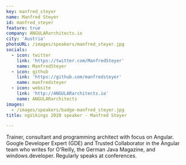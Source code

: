 ```yaml
---
key: manfred_steyer
name: Manfred Steyer
id: manfred_steyer
feature: true
company: ANGULARarchitects.io
city: 'Austria'
photoURL: /images/speakers/manfred_steyer.jpg
socials:
  - icon: twitter
    link: 'https://twitter.com/ManfredSteyer'
    name: ManfredSteyer
  - icon: github
    link: 'https://github.com/manfredsteyer'
    name: manfredsteyer
  - icon: website
    link: 'http://ANGULARarchitects.io'
    name: ANGULARarchitects
images:
  - /images/speakers/badge-manfred_steyer.jpg
title: ngVikings 2020 speaker - Manfred Steyer

---
```

Trainer, consultant and programming architect with focus on Angular. Google Developer Expert (GDE) and Trusted Collaborator in the Angular team who writes for O'Reilly, the German Java Magazine, and windows.developer. Regularly speaks at conferences.
